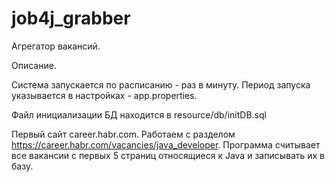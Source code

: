 # job4j_grabber
Агрегатор вакансий.

Описание.

Система запускается по расписанию - раз в минуту.  Период запуска указывается в настройках - app.properties. 

Файл инициализации БД находится  в resource/db/initDB.sql

Первый сайт career.habr.com. Работаем с разделом https://career.habr.com/vacancies/java_developer.  Программа считывает все вакансии c первых 5 страниц относящиеся к Java и записывать их в базу.


